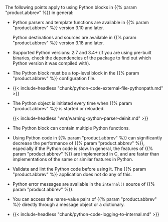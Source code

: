 ---
---
<!-- DISCLAIMER: This file is based on the syslog-ng Open Source Edition documentation https://github.com/balabit/syslog-ng-ose-guides/commit/2f4a52ee61d1ea9ad27cb4f3168b95408fddfdf2 and is used under the terms of The syslog-ng Open Source Edition Documentation License. The file has been modified by Axoflow. -->
The following points apply to using Python blocks in {{% param "product.abbrev" %}} in general:

- Python parsers and template functions are available in {{% param "product.abbrev" %}} version 3.10 and later.
  
    Python destinations and sources are available in {{% param "product.abbrev" %}} version 3.18 and later.

- Supported Python versions: 2.7 and 3.4+ (if you are using pre-built binaries, check the dependencies of the package to find out which Python version it was compiled with).

- The Python block must be a top-level block in the {{% param "product.abbrev" %}} configuration file.

- {{< include-headless "chunk/python-code-external-file-pythonpath.md" >}}

- The Python object is initiated every time when {{% param "product.abbrev" %}} is started or reloaded.
    
    {{< include-headless "wnt/warning-python-parser-deinit.md" >}}

- The Python block can contain multiple Python functions.

- Using Python code in {{% param "product.abbrev" %}} can significantly decrease the performance of {{% param "product.abbrev" %}}, especially if the Python code is slow. In general, the features of {{% param "product.abbrev" %}} are implemented in C, and are faster than implementations of the same or similar features in Python.

- Validate and lint the Python code before using it. The {{% param "product.abbrev" %}} application does not do any of this.

- Python error messages are available in the `internal()` source of {{% param "product.abbrev" %}}.

- You can access the name-value pairs of {{% param "product.abbrev" %}} directly through a message object or a dictionary.

- {{< include-headless "chunk/python-code-logging-to-internal.md" >}}
